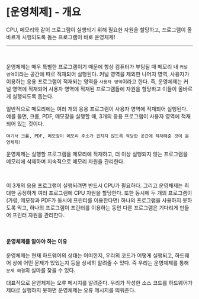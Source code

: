 # [운영체제] - 개요

CPU, 메모리와 같이 프로그램이 실행되기 위해 필요한 자원을 할당하고, 프로그램이 올바르게 시행되도록 돕는 프로그램이 바로 운영체제!

<hr>

<br>

운영체제는 매우 특별한 프로그램이기 때문에 항상 컴퓨터가 부팅될 때 메모리 내 `커널 영역`이라는 공간에 따로 적재되어 실행된다. 커널 영역을 제외한 나머지 영역, 사용자가 이용하는 응용 프로그램이 적재되는 영역을 `사용자 영역`이라고 한다. 즉, 운영체제는 커널 영역에 적재되어 사용자 영역에 적재된 프로그램들에 자원을 할당하고 이들이 올바르게 실행되도록 돕는다. 

일반적으로 메모리에는 여러 개의 응용 프로그램이 사용자 영역에 적재되어 실행된다. 예를 들면, 크롬, PDF, 메모장을 실행할 때, 3개의 응용 프로그램이 사용자 영역에 적재되어 있는 것이다.

```text
여기서 크롬, PDF, 메모장이 메모리 주소가 겹치지 않도록 적당한 공간에 적재해준 것이 운영체제!
```

운영체제는 실행할 프로그램을 메모리에 적재하고, 더 이상 실행되지 않는 프로그램을 메모리에 삭제하며 지속적으로 메모리 자원을 관리한다. 

<br>

이 3개의 응용 프로그램이 실행되려면 반드시 CPU가 필요하다. 그리고 운영체제는 최대한 공정하게 여러 프로그램에 CPU 자원을 할당한다. 또한 동시에 두 개의 프로그램이 (가령, 메모장과 PDF가 동시에 프린터를 이용한다면) 하나의 프로그램을 사용하지 못하도록 막고, 하나의 프로그램이 프린터를 이용하는 동안 다른 프로그램은 기다리게 만들어 프린터 자원을 관리한다. 

<br>

#### 운영체제를 알아야 하는 이유

운영체제는 현재 하드웨어의 상태는 어떠한지, 우리의 코드가 어떻게 실행되고, 하드웨어 상에 어떤 문제가 있었는지 등을 상세히 알려줄 수 있다. 즉 우리는 운영체제를 통해 `문제 해결`의 실마를 찾을 수 있다.

대표적으로 운영체제는 오류 메시지를 알려준다. 우리가 작성한 소스 코드를 하드웨어가 제대로 실행하지 못하면 운영체제는 오류 메시지를 띄워준다. 



